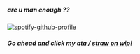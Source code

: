    ##### are u man enough  ?? 

[![spotify-github-profile](https://spotify-github-profile.kittinanx.com/api/view?uid=31aolntofja7eezo74jmie3eaa6e&cover_image=true&theme=novatorem&show_offline=false&background_color=121212&interchange=false&bar_color=000000&bar_color_cover=false)](https://github.com/kittinan/spotify-github-profile)

   ##### Go ahead and click my ata  / [straw on wip](https://gu3st-6666.straw.page)! 


  

